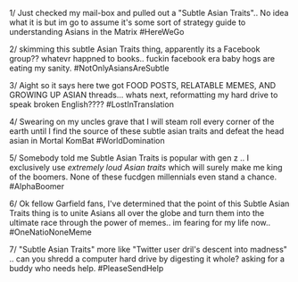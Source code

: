 1/ Just checked my mail-box and pulled out a "Subtle Asian Traits".. No idea what it is but im go to assume it's some sort of strategy guide to understanding Asians in the Matrix #HereWeGo

2/ skimming this subtIe Asian Traits thing, apparently its a Facebook group?? whatevr happned to books.. fuckin facebook era baby hogs are eating my sanity. #NotOnlyAsiansAreSubtle

3/ Aight so it says here twe got FOOD POSTS, RELATABLE MEMES, AND GROWING UP ASIAN threads... whats next, reformatting my hard drive to speak broken English???? #LostInTranslation

4/ Swearing on my uncles grave that I will steam roll every corner of the earth until I find the source of these subtle asian traits and defeat the head asian in Mortal KomBat #WorldDomination

5/ Somebody told me Subtle Asian Traits is popular with gen z .. I exclusively use *extremely loud Asian traits* which will surely make me king of the boomers. None of these fucdgen millennials even stand a chance. #AlphaBoomer

6/ Ok fellow Garfield fans, I've determined that the point of this Subtle Asian Traits thing is to unite Asians all over the globe and turn them into the ultimate race through the power of memes.. im fearing for my life now.. #OneNatioNoneMeme

7/ "Subtle Asian Traits" more like "Twitter user dril's descent into madness" .. can you shredd a computer hard drive by digesting it whole? asking for a buddy who needs help. #PleaseSendHelp